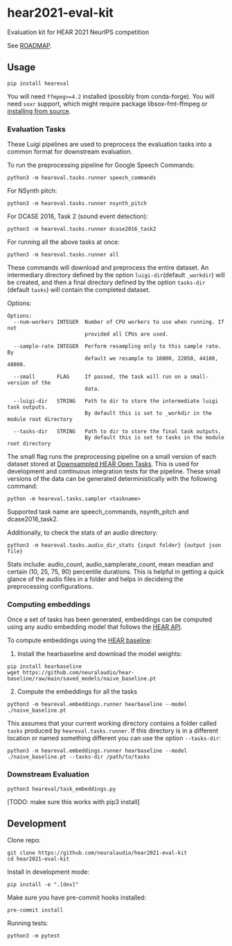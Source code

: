 # hear2021-eval-kit

Evaluation kit for HEAR 2021 NeurIPS competition

See [ROADMAP](ROADMAP.md).

## Usage

```
pip install heareval
```

You will need `ffmpeg>=4.2` installed (possibly from conda-forge).
You will need `soxr` support, which might require package
libsox-fmt-ffmpeg or [installing from
source](https://github.com/neuralaudio/hear-eval-kit/issues/156#issuecomment-893151305).

### Evaluation Tasks

These Luigi pipelines are used to preprocess the evaluation tasks
into a common format for downstream evaluation.

To run the preprocessing pipeline for Google Speech Commands:
```
python3 -m heareval.tasks.runner speech_commands
```

For NSynth pitch:
```
python3 -m heareval.tasks.runner nsynth_pitch
```

For DCASE 2016, Task 2 (sound event detection):
```
python3 -m heareval.tasks.runner dcase2016_task2
```

For running all the above tasks at once:
```
python3 -m heareval.tasks.runner all
```

These commands will download and preprocess the entire dataset. An intermediary directory
defined by the option `luigi-dir`(default `_workdir`) will be created, and then a 
final directory defined by the option `tasks-dir` (default `tasks`) will contain
the completed dataset.

Options:
```
Options:
  --num-workers INTEGER  Number of CPU workers to use when running. If not
                         provided all CPUs are used.

  --sample-rate INTEGER  Perform resampling only to this sample rate. By
                         default we resample to 16000, 22050, 44100, 48000.
  
  --small       FLAG     If passed, the task will run on a small-version of the 
                         data.

  --luigi-dir   STRING   Path to dir to store the intermediate luigi task outputs.
                         By default this is set to _workdir in the module root directory

  --tasks-dir   STRING   Path to dir to store the final task outputs.
                         By default this is set to tasks in the module root directory
```
The small flag runs the preprocessing pipeline on a small version of each dataset stored at [Downsampled HEAR Open Tasks](https://github.com/turian/hear2021-open-tasks-downsampled). This is used for development and continuous integration tests for the pipeline. These small versions of the data can be generated deterministically with the following command:
```
python -m heareval.tasks.sampler <taskname>
```
Supported task name are speech_commands, nsynth_pitch and dcase2016_task2.

Additionally, to check the stats of an audio directory:
```
python3 -m heareval.tasks.audio_dir_stats {input folder} {output json file}
```
Stats include: audio_count, audio_samplerate_count, 
mean meadian and certain (10, 25, 75, 90) percentile durations.
This is helpful in getting a quick glance of the audio files in a folder and 
helps in decideing the preprocessing configurations.

### Computing embeddings

Once a set of tasks has been generated, embeddings can be computed using any audio
embedding model that follows the
[HEAR API](https://neuralaudio.ai/hear2021-holistic-evaluation-of-audio-representations.html#common-api).

To compute embeddings using the [HEAR baseline](https://github.com/neuralaudio/hear-baseline):

1) Install the hearbaseline and download the model weights:
```
pip install hearbaseline
wget https://github.com/neuralaudio/hear-baseline/raw/main/saved_models/naive_baseline.pt
```

2) Compute the embeddings for all the tasks
```
python3 -m heareval.embeddings.runner hearbaseline --model ./naive_baseline.pt
```

This assumes that your current working directory contains a folder called `tasks`
produced by `heareval.tasks.runner`. If this directory is in a different location or
named something different you can use the option `--tasks-dir`:
```
python3 -m heareval.embeddings.runner hearbaseline --model ./naive_baseline.pt --tasks-dir /path/to/tasks
```

### Downstream Evaluation

```
python3 heareval/task_embeddings.py
```

[TODO: make sure this works with pip3 install]

## Development

Clone repo:
```
git clone https://github.com/neuralaudio/hear2021-eval-kit
cd hear2021-eval-kit
```
Install in development mode:
```
pip install -e ".[dev]"
```

Make sure you have pre-commit hooks installed:
```
pre-commit install
```

Running tests:
```
python3 -m pytest
```
